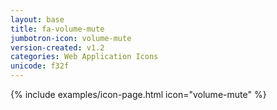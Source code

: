 ```yaml
---
layout: base
title: fa-volume-mute
jumbotron-icon: volume-mute
version-created: v1.2
categories: Web Application Icons
unicode: f32f
---
```


{% include examples/icon-page.html icon="volume-mute" %}

